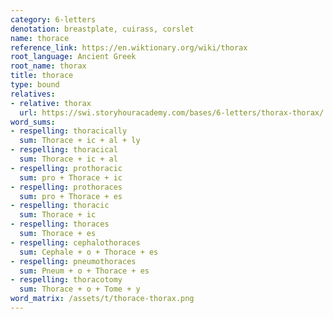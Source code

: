 ```yaml
---
category: 6-letters
denotation: breastplate, cuirass, corslet
name: thorace
reference_link: https://en.wiktionary.org/wiki/thorax
root_language: Ancient Greek
root_name: thorax
title: thorace
type: bound
relatives:
- relative: thorax
  url: https://swi.storyhouracademy.com/bases/6-letters/thorax-thorax/
word_sums:
- respelling: thoracically
  sum: Thorace + ic + al + ly
- respelling: thoracical
  sum: Thorace + ic + al
- respelling: prothoracic
  sum: pro + Thorace + ic
- respelling: prothoraces
  sum: pro + Thorace + es
- respelling: thoracic
  sum: Thorace + ic
- respelling: thoraces
  sum: Thorace + es
- respelling: cephalothoraces
  sum: Cephale + o + Thorace + es
- respelling: pneumothoraces
  sum: Pneum + o + Thorace + es
- respelling: thoracotomy
  sum: Thorace + o + Tome + y
word_matrix: /assets/t/thorace-thorax.png
---
```

